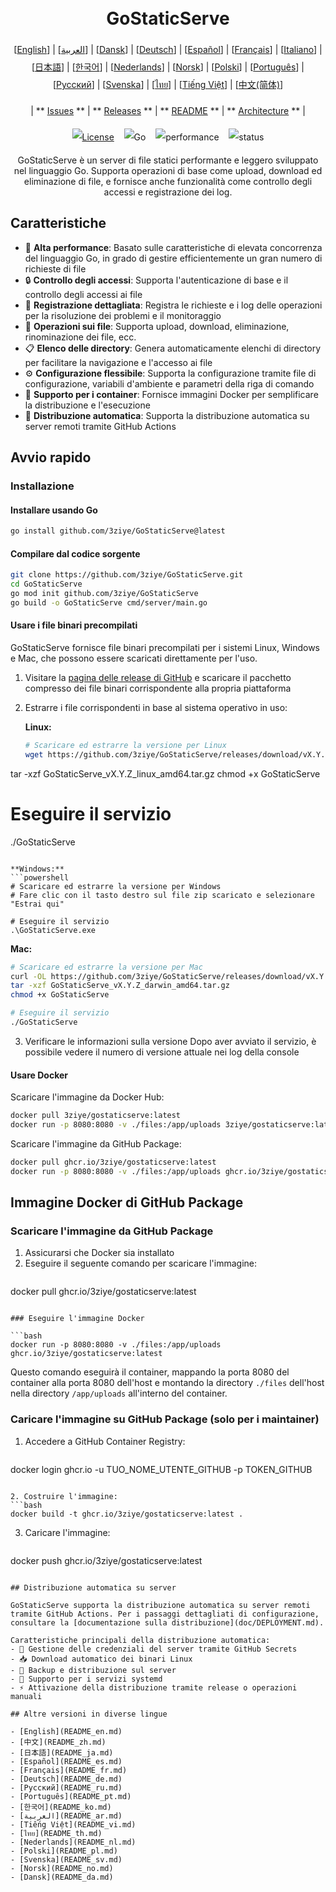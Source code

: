 <h1 align="center" style="border-bottom: none"> 
     <a href="" target="_blank"> 
         <alt="GoStaticServe" src="" width="100" height="100"> 
     </a> 
     <br>GoStaticServe 
 </h1> 
 
 <div align="center" style="line-height: 2;"> 
   [<a href="/README.md">English</a>] | [<a href="/readme/README_ar.md">العربية</a>] | [<a href="/readme/README_da.md">Dansk</a>] | [<a href="/readme/README_de.md">Deutsch</a>] | [<a href="/readme/README_es.md">Español</a>] | [<a href="/readme/README_fr.md">Français</a>] | [<a href="/readme/README_it.md">Italiano</a>] | [<a href="/readme/README_ja.md">日本語</a>] | [<a href="/readme/README_ko.md">한국어</a>] | [<a href="/readme/README_nl.md">Nederlands</a>] | [<a href="/readme/README_no.md">Norsk</a>] | [<a href="/readme/README_pl.md">Polski</a>] | [<a href="/readme/README_pt.md">Português</a>] | [<a href="/readme/README_ru.md">Русский</a>] | [<a href="/readme/README_sv.md">Svenska</a>] | [<a href="/readme/README_th.md">ไทย</a>] | [<a href="/readme/README_vi.md">Tiếng Việt</a>] | [<a href="/readme/README_zh.md">中文(简体)</a>] 
   <br> 
   
   | ** [Issues](https://github.com/3ziye/GoStaticServe/issues) ** | ** [Releases](https://github.com/3ziye/GoStaticServe/releases) ** | ** [README](https://github.com/3ziye/GoStaticServe/blob/main/README.md) ** | ** [Architecture](https://github.com/3ziye/GoStaticServe/blob/main/doc/architecture.md) ** | 
   <br> 
   
   [![License](https://img.shields.io/badge/License-MIT-green.svg)](https://opensource.org/licenses/MIT) 
   &nbsp;&nbsp; 
   ![Go](https://img.shields.io/badge/language-Go-blue.svg) 
   &nbsp;&nbsp; 
   ![performance](https://img.shields.io/badge/performance-high-yellow.svg) 
   &nbsp;&nbsp; 
   ![status](https://img.shields.io/badge/status-Stable-green.svg) 
 </div> 
 
 <p align="center">GoStaticServe è un server di file statici performante e leggero sviluppato nel linguaggio Go. Supporta operazioni di base come upload, download ed eliminazione di file, e fornisce anche funzionalità come controllo degli accessi e registrazione dei log.</p>

## Caratteristiche

- 🚀 **Alta performance**: Basato sulle caratteristiche di elevata concorrenza del linguaggio Go, in grado di gestire efficientemente un gran numero di richieste di file
- 🔒 **Controllo degli accessi**: Supporta l'autenticazione di base e il controllo degli accessi ai file
- 📝 **Registrazione dettagliata**: Registra le richieste e i log delle operazioni per la risoluzione dei problemi e il monitoraggio
- 📁 **Operazioni sui file**: Supporta upload, download, eliminazione, rinominazione dei file, ecc.
- 📋 **Elenco delle directory**: Genera automaticamente elenchi di directory per facilitare la navigazione e l'accesso ai file
- ⚙️ **Configurazione flessibile**: Supporta la configurazione tramite file di configurazione, variabili d'ambiente e parametri della riga di comando
- 🐳 **Supporto per i container**: Fornisce immagini Docker per semplificare la distribuzione e l'esecuzione
- 🚀 **Distribuzione automatica**: Supporta la distribuzione automatica su server remoti tramite GitHub Actions

## Avvio rapido

### Installazione

#### Installare usando Go

```bash
go install github.com/3ziye/GoStaticServe@latest
```

#### Compilare dal codice sorgente

```bash
git clone https://github.com/3ziye/GoStaticServe.git
cd GoStaticServe
go mod init github.com/3ziye/GoStaticServe
go build -o GoStaticServe cmd/server/main.go
```

#### Usare i file binari precompilati

GoStaticServe fornisce file binari precompilati per i sistemi Linux, Windows e Mac, che possono essere scaricati direttamente per l'uso.

1. Visitare la [pagina delle release di GitHub](https://github.com/3ziye/GoStaticServe/releases) e scaricare il pacchetto compresso dei file binari corrispondente alla propria piattaforma

2. Estrarre i file corrispondenti in base al sistema operativo in uso:

   **Linux:**
   ```bash
   # Scaricare ed estrarre la versione per Linux
   wget https://github.com/3ziye/GoStaticServe/releases/download/vX.Y.Z/GoStaticServe_vX.Y.Z_linux_amd64.tar.gz
tar -xzf GoStaticServe_vX.Y.Z_linux_amd64.tar.gz
chmod +x GoStaticServe
   
   # Eseguire il servizio
   ./GoStaticServe
   ```
   
   **Windows:**
   ```powershell
   # Scaricare ed estrarre la versione per Windows
   # Fare clic con il tasto destro sul file zip scaricato e selezionare "Estrai qui"
   
   # Eseguire il servizio
   .\GoStaticServe.exe
   ```
   
   **Mac:**
   ```bash
   # Scaricare ed estrarre la versione per Mac
   curl -OL https://github.com/3ziye/GoStaticServe/releases/download/vX.Y.Z/GoStaticServe_vX.Y.Z_darwin_amd64.tar.gz
tar -xzf GoStaticServe_vX.Y.Z_darwin_amd64.tar.gz
chmod +x GoStaticServe
   
   # Eseguire il servizio
   ./GoStaticServe
   ```

3. Verificare le informazioni sulla versione
   Dopo aver avviato il servizio, è possibile vedere il numero di versione attuale nei log della console

#### Usare Docker

Scaricare l'immagine da Docker Hub:
```bash
docker pull 3ziye/gostaticserve:latest
docker run -p 8080:8080 -v ./files:/app/uploads 3ziye/gostaticserve:latest
```

Scaricare l'immagine da GitHub Package:
```bash
docker pull ghcr.io/3ziye/gostaticserve:latest
docker run -p 8080:8080 -v ./files:/app/uploads ghcr.io/3ziye/gostaticserve:latest
```

## Immagine Docker di GitHub Package

### Scaricare l'immagine da GitHub Package

1. Assicurarsi che Docker sia installato
2. Eseguire il seguente comando per scaricare l'immagine:
   ```bash
docker pull ghcr.io/3ziye/gostaticserve:latest
   ```

### Eseguire l'immagine Docker

```bash
docker run -p 8080:8080 -v ./files:/app/uploads ghcr.io/3ziye/gostaticserve:latest
```

Questo comando eseguirà il container, mappando la porta 8080 del container alla porta 8080 dell'host e montando la directory `./files` dell'host nella directory `/app/uploads` all'interno del container.

### Caricare l'immagine su GitHub Package (solo per i maintainer)

1. Accedere a GitHub Container Registry:
   ```bash
docker login ghcr.io -u TUO_NOME_UTENTE_GITHUB -p TOKEN_GITHUB
   ```

2. Costruire l'immagine:
   ```bash
docker build -t ghcr.io/3ziye/gostaticserve:latest .
   ```

3. Caricare l'immagine:
   ```bash
docker push ghcr.io/3ziye/gostaticserve:latest
   ```

## Distribuzione automatica su server

GoStaticServe supporta la distribuzione automatica su server remoti tramite GitHub Actions. Per i passaggi dettagliati di configurazione, consultare la [documentazione sulla distribuzione](doc/DEPLOYMENT.md).

Caratteristiche principali della distribuzione automatica:
- 🔑 Gestione delle credenziali del server tramite GitHub Secrets
- 📥 Download automatico dei binari Linux
- 📁 Backup e distribuzione sul server
- 🚀 Supporto per i servizi systemd
- ⚡ Attivazione della distribuzione tramite release o operazioni manuali

## Altre versioni in diverse lingue

- [English](README_en.md)
- [中文](README_zh.md)
- [日本語](README_ja.md)
- [Español](README_es.md)
- [Français](README_fr.md)
- [Deutsch](README_de.md)
- [Русский](README_ru.md)
- [Português](README_pt.md)
- [한국어](README_ko.md)
- [العربية](README_ar.md)
- [Tiếng Việt](README_vi.md)
- [ไทย](README_th.md)
- [Nederlands](README_nl.md)
- [Polski](README_pl.md)
- [Svenska](README_sv.md)
- [Norsk](README_no.md)
- [Dansk](README_da.md)
